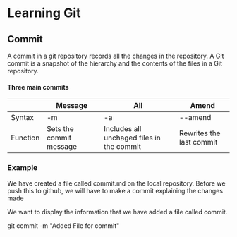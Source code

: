 # Learning Git
## Commit 

A commit in a git repository records all the changes in the repository. A Git commit is a snapshot of the hierarchy and the contents of the files in a Git repository.

#### Three main commits

|   | Message |  All | Amend |
| - | ------- | ---- | ----- |
| Syntax | -m | -a | --amend |
| Function| Sets the commit message | Includes all unchaged files in the commit | Rewrites the last commit |

### Example

We have created a file called commit.md on the local repository. Before we push this to github, we will have to make a commit explaining the changes made 

We want to display the information that we have added a file called commit.


git commit -m "Added File for commit"
